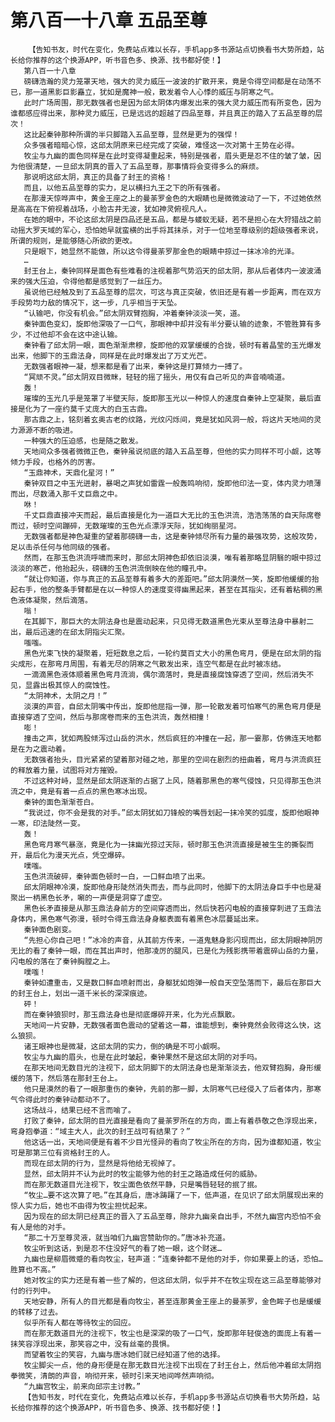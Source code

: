 # 第八百一十八章 五品至尊
        【告知书友，时代在变化，免费站点难以长存，手机app多书源站点切换看书大势所趋，站长给你推荐的这个换源APP，听书音色多、换源、找书都好使！】
       第八百一十八章
       磅礴浩瀚的灵力笼罩天地，强大的灵力威压一波波的扩散开来，竟是令得空间都是在动荡不已，那一道黑影巨影矗立，犹如是魔神一般，散发着令人心悸的威压与阴寒之气。
       此时广场周围，那无数强者也是因为邱太阴体内爆发出来的强大灵力威压而有所变色，因为谁都感应得出来，那种灵力威压，已是远远的超越了四品至尊，并且真正的踏入了五品至尊的层次！
       这比起秦钟那种所谓的半只脚踏入五品至尊，显然是更为的强悍！
       众多强者暗暗心惊，这邱太阴原来已经完成了突破，难怪这一次对第十王势在必得。
       牧尘与九幽的面色同样是在此时变得凝重起来，特别是强者，眉头更是忍不住的皱了皱，因为他很清楚，一旦邱太阴真的晋入了五品至尊，那事情将会变得多么的麻烦。
       那说明这邱太阴，真正的具备了封王的资格！
       而且，以他五品至尊的实力，足以横扫九王之下的所有强者。
       在那漫天惊哗声中，黄金王座之上的曼荼罗金色的大眼睛也是微微波动了一下，不过她依然是高高在下俯视着战场，小脸古井无波，犹如神灵俯视凡人。
       在她的眼中，不论这邱太阴是四品还是五品，都是与蝼蚁无疑，若不是担心在大狩猎战之前动摇大罗天域的军心，恐怕她早就蛮横的出手将其抹杀，对于一位地至尊级别的超级强者来说，所谓的规则，是能够随心所欲的更改。
       只是眼下，她显然不能做，所以这令得曼荼罗那金色的眼睛中掠过一抹冰冷的光泽。
       …
       封王台上，秦钟同样是面色有些难看的注视着那气势滔天的邱太阴，那从后者体内一波波涌来的强大压迫，令得他都是感觉到了一丝压力。
       虽说他已经触及到了五品至尊的层次，可这与真正突破，依旧还是有着一步距离，而在双方手段势均力敌的情况下，这一步，几乎相当于天坠。
       “认输吧，你没有机会。”邱太阴双臂抱胸，冲着秦钟淡淡一笑，道。
       秦钟面色变幻，旋即他深吸了一口气，那眼神中却并没有半分要认输的迹象，不管胜算有多少，不过他却不会在这中途认输。
       秦钟看了邱太阴一眼，面色渐渐肃穆，旋即他的双掌缓缓的合拢，顿时有着晶莹的玉光爆发出来，他脚下的玉鼎法身，同样是在此时爆发出了万丈光芒。
       无数强者眼神一凝，想来都是看了出来，秦钟这是打算倾力一搏了。
       “冥顽不灵。”邱太阴双目微眯，轻轻的摇了摇头，用仅有自己听见的声音喃喃道。
       轰！
       璀璨的玉光几乎是笼罩了半壁天际，旋即那玉光以一种惊人的速度自秦钟上空凝聚，最后直接是化为了一座约莫千丈庞大的白玉古鼎。
       那古鼎之上，铭刻着玄奥古老的纹路，光纹闪烁间，竟是犹如风洞一般，将这片天地间的灵力源源不断的吸进。
       一种强大的压迫感，也是随之散发。
       天地间众多强者微微正色，秦钟虽说彻底的踏入五品至尊，但他的实力同样不可小觑，这等倾力手段，也格外的厉害。
       “玉鼎神术，天鼎化星河！”
       秦钟双目之中玉光迸射，暴喝之声犹如雷霆一般轰鸣响彻，旋即他印法一变，体内灵力喷薄而出，尽数涌入那千丈巨鼎之中。
       咻！
       千丈巨鼎直接冲天而起，最后直接是化为一道巨大无比的玉色洪流，浩浩荡荡的自天际席卷而过，顿时空间蹦碎，无数璀璨的玉色光点漂浮天际，犹如绚丽星河。
       无数强者都是神色凝重的望着那磅礴一击，这是秦钟倾尽所有力量的最强攻势，这般攻势，足以击杀任何与他同级的强者。
       然而，在那玉色洪流呼啸而来时，那邱太阴神色却依旧淡漠，唯有着那略显阴翳的眼中掠过淡淡的寒芒，他抬起头，磅礴的玉色洪流倒映在他的瞳孔中。
       “就让你知道，你与真正的五品至尊有着多大的差距吧。”邱太阴漠然一笑，旋即他缓缓的抬起右手，他的整条手臂都是在以一种惊人的速度变得幽黑起来，甚至在其指尖，还有着粘稠的黑色液体凝聚，然后滴落。
       嗡！
       在其脚下，那巨大的太阴法身也是震动起来，只见得无数道黑色光束从至尊法身中暴射二出，最后迅速的在邱太阴指尖汇聚。
       嗤嗤。
       黑色光束飞快的凝聚着，短短数息之后，一轮约莫百丈大小的黑色弯月，便是在邱太阴的指尖成形，在那弯月周围，有着无尽的阴寒之气散发出来，连空气都是在此时被冻结。
       一滴滴黑色液体顺着黑色弯月流淌，偶尔滴落时，竟是直接腐蚀穿透了空间，然后消失不见，显露出极其惊人的腐蚀性。
       “太阴神术，太阴之月！”
       淡漠的声音，自邱太阴嘴中传出，旋即他屈指一弹，那一轮散发着可怕寒气的黑色弯月便是直接穿透了空间，然后与那席卷而来的玉色洪流，轰然相撞！
       嘭！
       撞击之声，犹如两股倾泻过山岳的洪水，然后疯狂的冲撞在一起，那一霎那，仿佛连天地都是在为之震动着。
       无数强者抬头，目光紧紧的望着那对碰之地，那里的空间在剧烈的扭曲着，弯月与洪流疯狂的释放着力量，试图将对方摧毁。
       不过这种对峙，显然是邱太阴逐渐的占据了上风，随着那黑色的寒气侵蚀，只见得那玉色洪流之中，竟是有着一点点的黑色寒冰出现。
       秦钟的面色渐渐苍白。
       “我说过，你不会是我的对手。”邱太阴犹如刀锋般的嘴唇划起一抹冷笑的弧度，旋即他眼神一寒，印法陡然一变。
       轰！
       黑色弯月寒气暴涨，竟是化为一抹幽光掠过天际，顿时那玉色洪流直接是被生生的撕裂而开，最后化为漫天光点，凭空爆碎。
       噗嗤。
       玉色洪流破碎，秦钟面色顿时一白，一口鲜血喷了出来。
       邱太阴眼神冷漠，旋即他身形陡然消失而去，而与此同时，他脚下的太阴法身巨手中也是凝聚出一柄黑色长矛，唰的一声便是洞穿了虚空。
       黑色长矛直接是从那玉鼎法身前方的空间穿透而出，然后快若闪电般的直接穿刺进了玉鼎法身体内，黑色寒气弥漫，顿时令得玉鼎法身身躯表面有着黑色冰层蔓延出来。
       秦钟面色剧变。
       “先担心你自己吧！”冰冷的声音，从其前方传来，一道鬼魅身影闪现而出，邱太阴眼神阴厉无比的看了秦钟一眼，而在其出声时，他那凌厉的腿风，已是化为残影携带着震碎山岳的力量，闪电般的落在了秦钟胸膛之上。
       噗嗤！
       秦钟如遭重击，又是数口鲜血喷射而出，身躯犹如炮弹一般自天空坠落而下，最后在那巨大的封王台上，划出一道千米长的深深痕迹。
       砰！
       而在秦钟狼狈时，那玉鼎法身也是彻底爆碎开来，化为光点飘散。
       天地间一片安静，无数强者面色震动的望着这一幕，谁能想到，秦钟竟然会败得这么快，这么狼狈。
       诸王眼神也是微凝，这邱太阴的实力，倒的确是不可小觑啊。
       牧尘与九幽的眉头，也是在此时皱起，秦钟果然不是这邱太阴的对手吗。
       在那天地间无数目光的注视下，邱太阴脚下的太阴法身也是渐渐淡去，他双臂抱胸，身形缓缓的落下，然后落在那封王台上。
       他只是漠然的看了一眼那重伤的秦钟，先前的那一脚，太阴寒气已经侵入了后者体内，那寒气令得此时的秦钟动都动不了。
       这场战斗，结果已经不言而喻了。
       打败了秦钟，邱太阴的目光直接是看向了曼荼罗所在的方向，面上有着恭敬之色浮现出来，弯身抱拳道：“域主大人，此次的封王战可有结果了？”
       他这话一出，天地间便是有着不少目光怪异的看向了牧尘所在的方向，因为谁都知道，牧尘可是那第三位有资格封王的人。
       而现在邱太阴的行为，显然是将他给无视掉了。
       显然，邱太阴并不认为此时的牧尘能够为他的封王之路造成任何的威胁。
       而在那无数道目光注视下，牧尘面色依然平静，只是嘴唇轻轻的抿了抿。
       “牧尘…要不这次算了吧。”在其身后，唐冰踌躇了一下，低声道，在见识了邱太阴展现出来的惊人实力后，她也不由得为牧尘担忧起来。
       因为现在的邱太阴已经真正的晋入了五品至尊，除非九幽亲自出手，不然九幽宫内恐怕不会有人是他的对手。
       “那二十万至尊灵液，就当咱们九幽宫赞助你的。”唐冰补充道。
       牧尘听到这话，到是忍不住没好气的看了她一眼，这个财迷…
       九幽也是柳眉微蹙的看向牧尘，轻声道：“连秦钟都不是他的对手，你如果要上的话，恐怕…胜算也不高。”
       她对牧尘的实力还是有着一些了解的，但这邱太阴，似乎并不在牧尘现在这三品至尊能够对付的行列中。
       天地安静，所有人的目光都是看向牧尘，甚至连那黄金王座上的曼荼罗，金色眸子也是缓缓的转移了过去。
       似乎所有人都在等待牧尘的回应。
       而在那无数道目光的注视下，牧尘也是深深的吸了一口气，旋即那年轻俊逸的面庞上有着一抹笑容浮现出来，那笑容之中，没有丝毫的畏惧。
       而望着牧尘的笑容，九幽与唐冰她们就已经知道了他的选择。
       牧尘脚尖一点，他的身形便是在那无数目光注视下出现在了封王台上，然后他冲着邱太阴抱拳微笑，清朗的声音，响彻开来，顿时引来天地间哗然声响彻。
       “九幽宫牧尘，前来向邱宗主讨教。”
       【告知书友，时代在变化，免费站点难以长存，手机app多书源站点切换看书大势所趋，站长给你推荐的这个换源APP，听书音色多、换源、找书都好使！】